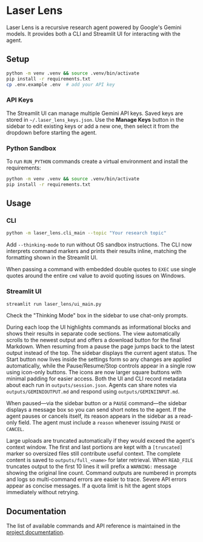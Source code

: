 # Laser Lens

Laser Lens is a recursive research agent powered by Google's Gemini models.
It provides both a CLI and Streamlit UI for interacting with the agent.

## Setup

```bash
python -m venv .venv && source .venv/bin/activate
pip install -r requirements.txt
cp .env.example .env  # add your API key
```

### API Keys

The Streamlit UI can manage multiple Gemini API keys. Saved keys are stored in
`~/.laser_lens_keys.json`. Use the **Manage Keys** button in the sidebar to edit
existing keys or add a new one, then select it from the dropdown before
starting the agent.

### Python Sandbox

To run `RUN_PYTHON` commands create a virtual environment and install
the requirements:

```bash
python -m venv .venv && source .venv/bin/activate
pip install -r requirements.txt
```

## Usage

### CLI

```bash
python -m laser_lens.cli_main --topic "Your research topic"
```
Add `--thinking-mode` to run without OS sandbox instructions.
The CLI now interprets command markers and prints their results inline,
matching the formatting shown in the Streamlit UI.

When passing a command with embedded double quotes to ``EXEC`` use single quotes
around the entire ``cmd`` value to avoid quoting issues on Windows.

### Streamlit UI

```bash
streamlit run laser_lens/ui_main.py
```
Check the "Thinking Mode" box in the sidebar to use chat-only prompts.

During each loop the UI highlights commands as informational blocks and shows
their results in separate code sections. The view automatically scrolls to the
newest output and offers a download button for the final Markdown. When resuming
from a pause the page jumps back to the latest output instead of the top. The sidebar
displays the current agent status. The Start button now lives inside the
settings form so any changes are applied automatically, while the
Pause/Resume/Stop controls appear in a single row using icon-only buttons.
The icons are now larger square buttons with minimal padding for easier access.
Both the UI and CLI record metadata about each run in `outputs/session.json`.
Agents can share notes via `outputs/GEMINIOUTPUT.md` and respond using `outputs/GEMINIINPUT.md`.

When paused—via the sidebar button or a `PAUSE` command—the sidebar displays a
message box so you can send short notes to the agent. If the agent pauses or
cancels itself, its reason appears in the sidebar as a read-only field. The
agent must include a `reason` whenever issuing `PAUSE` or `CANCEL`.

Large uploads are truncated automatically if they would exceed the agent's
context window. The first and last portions are kept with a `[truncated]`
marker so oversized files still contribute useful context.
The complete content is saved to `outputs/full_<name>` for later retrieval.
When `READ_FILE` truncates output to the first 10 lines it will prefix a
`WARNING:` message showing the original line count.
Command outputs are numbered in prompts and logs so multi-command errors are easier to trace.
Severe API errors appear as concise messages. If a quota limit is hit the agent stops immediately without retrying.


## Documentation

The list of available commands and API reference is maintained in the
[project documentation](docs/index.html).
